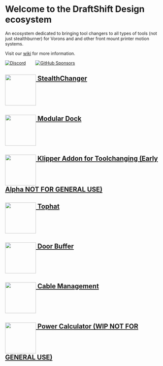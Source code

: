 # Welcome to the DraftShift Design ecosystem

An ecosystem dedicated to bringing tool changers to all types of tools (not just stealthburner) for Vorons and and other front mount printer motion systems.

Visit our  [wiki](https://github.com/DraftShift/StealthChanger/wiki) for more information.

<a href="https://discord.gg/draftshift" target="_blank" alt="Join our Discord">![Discord](https://img.shields.io/discord/1226846451028725821?logo=discord&logoColor=%23ffffff&label=Join%20our%20Discord&labelColor=%237785cc&color=%23adf5ff)</a>
&nbsp;&nbsp;&nbsp;&nbsp;&nbsp;&nbsp;
<a href="https://github.com/sponsors/DraftShift" target="_blank" alt="Sponsor Us">![GitHub Sponsors](https://img.shields.io/github/sponsors/DraftShift?logo=githubsponsors&label=Sponsors&labelColor=rgb(246%2C%20248%2C%20250)&color=rgb(191%2C%2057%2C%20137))</a>



## [<img src="../../../../StealthChanger/blob/main/media/Stealthchanger_logo.png?raw=true" height="100" align="top" style="height: 100px;" /> StealthChanger](../../../../StealthChanger)

## [<img src="../../../../ModularDock/blob/main/media/images/ModularDock_logo.png?raw=true" height="100" align="top" style="height: 100px;" /> Modular Dock](../../../../ModularDock)

## [<img src="../../../../klipper-toolchanger/blob/main/media/klipper_toolchanger_logo.png?raw=true" height="100" align="top" style="height: 100px;" /> Klipper Addon for Toolchanging (Early Alpha NOT FOR GENERAL USE)](../../../../klipper-toolchanger)

## [<img src="../../../../Tophat/blob/main/Media/Tophat_logo.png?raw=true" height="100" align="top" style="height: 100px;" /> Tophat](../../../../Tophat)

## [<img src="../../../../DoorBuffer/blob/main/Media/DoorBuffer_logo.png?raw=true" height="100" align="top" style="height: 100px;" /> Door Buffer](../../../../DoorBuffer)

## [<img src="../../../../CableManagement/blob/main/media/images/CableManagement_logo.png?raw=true" height="100" align="top" style="height: 100px;" /> Cable Management](../../../../CableManagement)

## [<img src="../../../../PowerCalc/blob/main/media/PowerCalc_logo.png?raw=true" height="100" align="top" style="height: 100px;" /> Power Calculator (WIP NOT FOR GENERAL USE)](../../../../PowerCalc)
